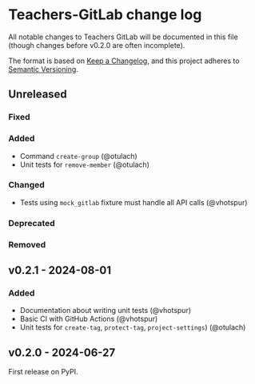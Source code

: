 # Teachers-GitLab change log

All notable changes to Teachers GitLab will be documented in this file
(though changes before v0.2.0 are often incomplete).

The format is based on [Keep a Changelog](https://keepachangelog.com/en/1.1.0/),
and this project adheres to [Semantic Versioning](https://semver.org/spec/v2.0.0.html).

## Unreleased

### Fixed

### Added

* Command `create-group` (@otulach)
* Unit tests for `remove-member` (@otulach)

### Changed

* Tests using `mock_gitlab` fixture must handle all API calls (@vhotspur)

### Deprecated

### Removed


## v0.2.1 - 2024-08-01

### Added

* Documentation about writing unit tests (@vhotspur)
* Basic CI with GitHub Actions (@vhotspur)
* Unit tests for `create-tag`, `protect-tag`, `project-settings`) (@otulach)


## v0.2.0 - 2024-06-27

First release on PyPI.
